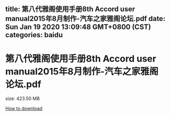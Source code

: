 
title: 第八代雅阁使用手册8th Accord user manual2015年8月制作-汽车之家雅阁论坛.pdf
date: Sun Jan 19 2020 13:09:48 GMT+0800 (CST)    
categories: baidu
---

# 第八代雅阁使用手册8th Accord user manual2015年8月制作-汽车之家雅阁论坛.pdf
size: 423.50 MB
 
 

[How to download](https://bpcam.bemobtrk.com/go/2ceec3aa-1ca2-46d6-b9ff-aaa5c184517c?jno=686)